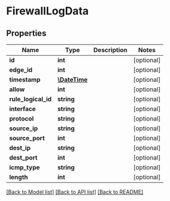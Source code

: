 # FirewallLogData

## Properties
Name | Type | Description | Notes
------------ | ------------- | ------------- | -------------
**id** | **int** |  | [optional] 
**edge_id** | **int** |  | [optional] 
**timestamp** | [**\DateTime**](\DateTime.md) |  | [optional] 
**allow** | **int** |  | [optional] 
**rule_logical_id** | **string** |  | [optional] 
**interface** | **string** |  | [optional] 
**protocol** | **string** |  | [optional] 
**source_ip** | **string** |  | [optional] 
**source_port** | **int** |  | [optional] 
**dest_ip** | **string** |  | [optional] 
**dest_port** | **int** |  | [optional] 
**icmp_type** | **string** |  | [optional] 
**length** | **int** |  | [optional] 

[[Back to Model list]](../README.md#documentation-for-models) [[Back to API list]](../README.md#documentation-for-api-endpoints) [[Back to README]](../README.md)


